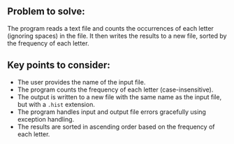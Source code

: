 ## Problem to solve:
The program reads a text file and counts the occurrences of each letter (ignoring spaces) in the file. It then writes the results to a new file, sorted by the frequency of each letter.

## Key points to consider:
- The user provides the name of the input file.
- The program counts the frequency of each letter (case-insensitive).
- The output is written to a new file with the same name as the input file, but with a `.hist` extension.
- The program handles input and output file errors gracefully using exception handling.
- The results are sorted in ascending order based on the frequency of each letter.

